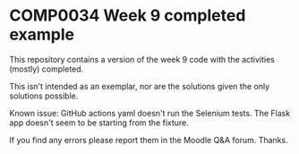 # COMP0034 Week 9 completed example

This repository contains a version of the week 9 code with the activities (mostly) completed.

This isn't intended as an exemplar, nor are the solutions given the only solutions possible.

Known issue: GitHub actions yaml doesn't run the Selenium tests. The Flask app doesn't seem to be starting from the fixture.

If you find any errors please report them in the Moodle Q&A forum. Thanks.
